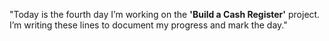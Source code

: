 "Today is the fourth day I’m working on the **'Build a Cash Register'** project. I’m writing these lines to document my progress and mark the day."